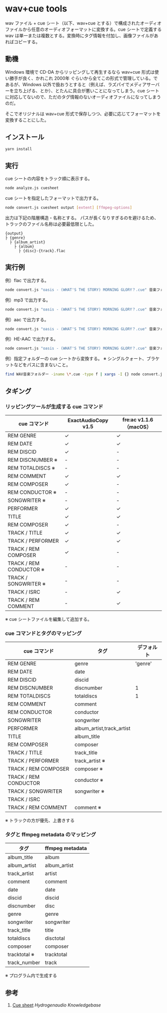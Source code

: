 # wav+cue tools

wav ファイル + cue シート（以下、wav+cue とする）で構成されたオーディオファイルから任意のオーディオフォーマットに変換する。cue シートで定義する wav は単一または複数とする。変換時にタグ情報を付加し、画像ファイルがあればコピーする。

## 動機

Windows 環境で CD-DA からリッピングして再生するなら wav+cue 形式は使い勝手が良く、かれこれ 2000年 ぐらいから全てこの形式で管理している。であるが、Windows 以外で扱おうとすると（例えば、ラズパイでメディアサーバーを立ち上げる、とか）、とたんに具合が悪いことになってしまう。cue シートに対応してないので、ただのタグ情報のないオーディオファイルになってしまうのだ。

そこでオリジナルは wav+cue 形式で保存しつつ、必要に応じてフォーマットを変換することにした。

## インストール

```bash
yarn install
```

## 実行

cue シートの内容をトラック順に表示する。

```bash
node analyze.js cuesheet
```

cue シートを指定したフォーマットで出力する。

```bash
node convert.js cuesheet output [extent] [ffmpeg-options]
```

出力は下記の階層構造・名称とする。
パスが長くなりすぎるのを避けるため、トラックのファイル名称は必要最低限とした。

```plaintext
{output}
├ {genre}
  ├ {album_artist}
    ├ {album}
      ├ {disc}-{track}.flac
```

## 実行例

例）flac で出力する。

```bash
node convert.js "oasis - (WHAT'S THE STORY) MORNING GLORY？.cue" 音楽フォルダー flac
```

例）mp3 で出力する。

```bash
node convert.js "oasis - (WHAT'S THE STORY) MORNING GLORY？.cue" 音楽フォルダー mp3 "-c:a libmp3lame -b:a 256k"
```

例）aac で出力する。

```bash
node convert.js "oasis - (WHAT'S THE STORY) MORNING GLORY？.cue" 音楽フォルダー mp4 "-c:a aac -b:a 256k"
```

例）HE-AAC で出力する。

```bash
node convert.js "oasis - (WHAT'S THE STORY) MORNING GLORY？.cue" 音楽フォルダー mp4 "-c:a libfdk_aac -profile:a aac_he_v2 -signaling implicit -vbr 3"
```

例）指定フォルダーの cue シートから変換する。 ※ シングルクォート、ブラケットなどをパスに含まないこと。

```bash
find WAV音楽フォルダー -iname \*.cue -type f | xargs -I {} node convert.js {} 音楽フォルダー flac                              
```

## タギング

### リッピングツールが生成する cue コマンド

| cue コマンド            | ExactAudioCopy v1.5 | fre:ac v1.1.6（macOS） |
| ----------------------- | ------------------- | ---------------------- |
| REM GENRE               | ✓                   | ✓                      |
| REM DATE                | ✓                   | ✓                      |
| REM DISCID              | ✓                   | -                      |
| REM DISCNUMBER ※        | -                   | -                      |
| REM TOTALDISCS ※        | -                   | -                      |
| REM COMMENT             | ✓                   | ✓                      |
| REM COMPOSER            | ✓                   | -                      |
| REM CONDUCTOR ※         | -                   | -                      |
| SONGWRITER ※            | -                   | -                      |
| PERFORMER               | ✓                   | ✓                      |
| TITLE                   | ✓                   | ✓                      |
| REM COMPOSER            | ✓                   | -                      |
| TRACK / TITLE           | ✓                   | ✓                      |
| TRACK / PERFORMER       | ✓                   | ✓                      |
| TRACK / REM COMPOSER    | ✓                   | -                      |
| TRACK / REM CONDUCTOR ※ | -                   | -                      |
| TRACK / SONGWRITER ※    | -                   | -                      |
| TRACK / ISRC            | -                   | ✓                      |
| TRACK / REM COMMENT     | -                   | ✓                      |

※ cue シートファイルを編集して追加する。

### cue コマンドとタグのマッピング

| cue コマンド          | タグ                      | デフォルト |
| --------------------- | ------------------------- | ---------- |
| REM GENRE             | genre                     | 'genre'    |
| REM DATE              | date                      |            |
| REM DISCID            | discid                    |            |
| REM DISCNUMBER        | discnumber                | 1          |
| REM TOTALDISCS        | totaldiscs                | 1          |
| REM COMMENT           | comment                   |            |
| REM CONDUCTOR         | conductor                 |            |
| SONGWRITER            | songwriter                |            |
| PERFORMER             | album_artist,track_artist |            |
| TITLE                 | album_title               |            |
| REM COMPOSER          | composer                  |            |
| TRACK / TITLE         | track_title               |            |
| TRACK / PERFORMER     | track_artist ※            |            |
| TRACK / REM COMPOSER  | composer ※                |            |
| TRACK / REM CONDUCTOR | conductor ※               |            |
| TRACK / SONGWRITER    | songwriter ※              |            |
| TRACK / ISRC          |                           |            |
| TRACK / REM COMMENT   | comment ※                 |            |

※ トラックの方が優先、上書きする

### タグと ffmpeg metadata のマッピング

| タグ         | ffmpeg metadata |
| ------------ | --------------- |
| album_title  | album           |
| album_artist | album_artist    |
| track_artist | artist          |
| comment      | comment         |
| date         | date            |
| discid       | discid          |
| discnumber   | disc            |
| genre        | genre           |
| songwriter   | songwriter      |
| track_title  | title           |
| totaldiscs   | disctotal       |
| composer     | composer        |
| tracktotal ※ | tracktotal      |
| track_number | track           |

※ プログラム内で生成する

## 参考

1. [Cue sheet](https://wiki.hydrogenaud.io/index.php?title=Cue_sheet)  *Hydrogenaudio Knowledgebase*
